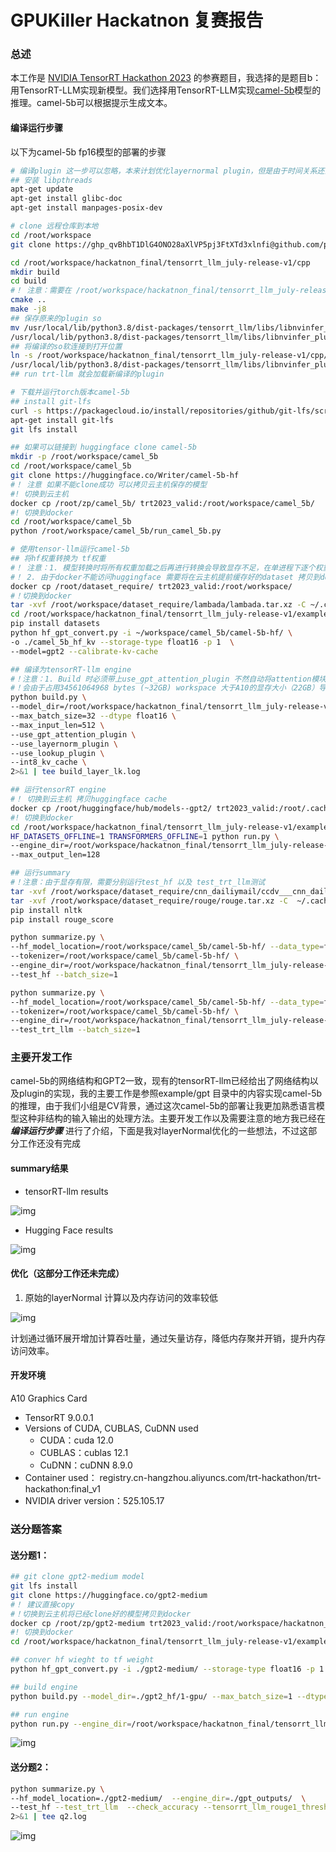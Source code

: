 # GPUKiller Hackatnon 复赛报告

### 总述

本工作是 [NVIDIA TensorRT Hackathon 2023](https://github.com/NVIDIA/trt-samples-for-hackathon-cn/tree/master/Hackathon2023) 的参赛题目，我选择的是题目b：用TensorRT-LLM实现新模型。我们选择用TensorRT-LLM实现[camel-5b](https://huggingface.co/Writer/camel-5b-hf)模型的推理。camel-5b可以根据提示生成文本。

#### 编译运行步骤

以下为camel-5b fp16模型的部署的步骤

```bash
# 编译plugin 这一步可以忽略，本来计划优化layernormal plugin，但是由于时间关系还没有对齐答案
## 安装 libpthreads
apt-get update
apt-get install glibc-doc
apt-get install manpages-posix-dev

# clone 远程仓库到本地
cd /root/workspace
git clone https://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@github.com/pzhao-eng/hackatnon_final.git

cd /root/workspace/hackatnon_final/tensorrt_llm_july-release-v1/cpp
mkdir build
cd build
#！ 注意：需要在 /root/workspace/hackatnon_final/tensorrt_llm_july-release-v1/cpp/CMakeLists.txt 中添加TensorRT安装路径
cmake ..
make -j8
## 保存原来的plugin so
mv /usr/local/lib/python3.8/dist-packages/tensorrt_llm/libs/libnvinfer_plugin_tensorrt_llm.so \
/usr/local/lib/python3.8/dist-packages/tensorrt_llm/libs/libnvinfer_plugin_tensorrt_llm.so.save
## 将编译的so软连接到打开位置
ln -s /root/workspace/hackatnon_final/tensorrt_llm_july-release-v1/cpp/build/tensorrt_llm/plugins/libnvinfer_plugin.so.9.0.0 \
/usr/local/lib/python3.8/dist-packages/tensorrt_llm/libs/libnvinfer_plugin_tensorrt_llm.so
## run trt-llm 就会加载新编译的plugin

# 下载并运行torch版本camel-5b
## install git-lfs
curl -s https://packagecloud.io/install/repositories/github/git-lfs/script.deb.sh |bash
apt-get install git-lfs
git lfs install

## 如果可以链接到 huggingface clone camel-5b 
mkdir -p /root/workspace/camel_5b
cd /root/workspace/camel_5b
git clone https://huggingface.co/Writer/camel-5b-hf
#！ 注意 如果不能clone成功 可以拷贝云主机保存的模型
#! 切换到云主机
docker cp /root/zp/camel_5b/ trt2023_valid:/root/workspace/camel_5b/
#! 切换到docker
cd /root/workspace/camel_5b
python /root/workspace/camel_5b/run_camel_5b.py

# 使用tensor-llm运行camel-5b
## 将hf权重转换为 tf权重
#！ 注意：1. 模型转换时将所有权重加载之后再进行转换会导致显存不足，在单进程下逐个权重进行转换
#！ 2. 由于docker不能访问huggingface 需要将在云主机提前缓存好的dataset 拷贝到docker中
docker cp /root/dataset_require/ trt2023_valid:/root/workspace/
#！切换到docker
tar -xvf /root/workspace/dataset_require/lambada/lambada.tar.xz -C ~/.cache/huggingface
cd /root/workspace/hackatnon_final/tensorrt_llm_july-release-v1/examples/camel5b
pip install datasets
python hf_gpt_convert.py -i ~/workspace/camel_5b/camel-5b-hf/ \
-o ./camel_5b_hf_kv --storage-type float16 -p 1  \
--model=gpt2 --calibrate-kv-cache

## 编译为tensorRT-llm engine
#！注意：1. Build 时必须带上use_gpt_attention_plugin 不然自动将attention模块fusion 为 ForeignNode{} (myelin)
#！会由于占用34561064968 bytes (~32GB) workspace 大于A10的显存大小（22GB）导致模型转换失败。
python build.py \
--model_dir=/root/workspace/hackatnon_final/tensorrt_llm_july-release-v1/examples/camel5b/camel_5b_hf_kv/1-gpu/ \
--max_batch_size=32 --dtype float16 \
--max_input_len=512 \
--use_gpt_attention_plugin \
--use_layernorm_plugin \
--use_lookup_plugin \
--int8_kv_cache \
2>&1 | tee build_layer_lk.log

## 运行tensorRT engine
#！ 切换到云主机 拷贝huggingface cache
docker cp /root/huggingface/hub/models--gpt2/ trt2023_valid:/root/.cache/huggingface/hub/
#! 切换到docker
cd /root/workspace/hackatnon_final/tensorrt_llm_july-release-v1/examples/camel5b
HF_DATASETS_OFFLINE=1 TRANSFORMERS_OFFLINE=1 python run.py \
--engine_dir=/root/workspace/hackatnon_final/tensorrt_llm_july-release-v1/examples/camel5b/gpt_outputs/ \
--max_output_len=128

## 运行summary
#！注意：由于显存有限，需要分别运行test_hf 以及 test_trt_llm测试
tar -xvf /root/workspace/dataset_require/cnn_dailiymail/ccdv___cnn_dailymail.tar.xz -C  ~/.cache/huggingface
tar -xvf /root/workspace/dataset_require/rouge/rouge.tar.xz -C  ~/.cache/huggingface
pip install nltk
pip install rouge_score

python summarize.py \
--hf_model_location=/root/workspace/camel_5b/camel-5b-hf/ --data_type=fp16 \
--tokenizer=/root/workspace/camel_5b/camel-5b-hf/ \
--engine_dir=/root/workspace/hackatnon_final/tensorrt_llm_july-release-v1/examples/camel5b/gpt_outputs/ \
--test_hf --batch_size=1

python summarize.py \
--hf_model_location=/root/workspace/camel_5b/camel-5b-hf/ --data_type=fp16 \
--tokenizer=/root/workspace/camel_5b/camel-5b-hf/ \
--engine_dir=/root/workspace/hackatnon_final/tensorrt_llm_july-release-v1/examples/camel5b/gpt_outputs/ \
--test_trt_llm --batch_size=1
```

### 主要开发工作

camel-5b的网络结构和GPT2一致，现有的tensorRT-llm已经给出了网络结构以及plugin的实现，我的主要工作是参照example/gpt 目录中的内容实现camel-5b的推理，由于我们小组是CV背景，通过这次camel-5b的部署让我更加熟悉语言模型这种非结构的输入输出的处理方法。主要开发工作以及需要注意的地方我已经在 ***编译运行步骤*** 进行了介绍，下面是我对layerNormal优化的一些想法，不过这部分工作还没有完成

#### summary结果

- tensorRT-llm results

![img](https://xiaopeng.feishu.cn/space/api/box/stream/download/asynccode/?code=Y2Q3ZWI0ZmJjZTNlMjBlZWY0M2ZiODY0Mzc3MDkzZTNfdkNIY2tpYXdnSjRFMDQ2d2RhSTVtaVFIa1lFRGNuc0tfVG9rZW46VUZjaWJwbTl5b3ZzUUJ4aWtPNWN6VFkyblhSXzE2OTUyNzk5Mjc6MTY5NTI4MzUyN19WNA)

- Hugging Face results

![img](https://xiaopeng.feishu.cn/space/api/box/stream/download/asynccode/?code=NDE5M2UyYzAxNzVhNWIwZGMzZWUzYzQwNzgwOGZjM2ZfaGs0Q1oxcEdQSGZ5OXNleVZUdTU1MGRiWmE2ekJFU3NfVG9rZW46UEEwTWJaZzZzbzZXS3F4QjR6OWM1STQ3bmFlXzE2OTUyNzkxNDM6MTY5NTI4Mjc0M19WNA)

#### 优化（这部分工作还未完成）

1. 原始的layerNormal 计算以及内存访问的效率较低

![img](https://xiaopeng.feishu.cn/space/api/box/stream/download/asynccode/?code=MjE2NWJkMjExMGNmN2MzYzJhNDY1N2JiYjFiNGM0MzdfUWZ0blJCVmc5MmE3RmxDdU4xcEJRUldNRDNDMnl6dERfVG9rZW46UjR1b2JnQ1Vsb1ZNN0N4Vzk4Z2NvWWVmblNiXzE2OTUyNzkxNzM6MTY5NTI4Mjc3M19WNA)

计划通过循环展开增加计算吞吐量，通过矢量访存，降低内存聚并开销，提升内存访问效率。

#### 开发环境

A10 Graphics Card

- TensorRT 9.0.0.1
- Versions of CUDA, CUBLAS, CuDNN used
  - CUDA：cuda 12.0
  - CUBLAS：cublas 12.1
  - CuDNN：cuDNN 8.9.0
- Container used： registry.cn-hangzhou.aliyuncs.com/trt-hackathon/trt-hackathon:final_v1
- NVIDIA driver version：525.105.17

### **送分题答案**

#### 送分题1：

```Bash
## git clone gpt2-medium model
git lfs install
git clone https://huggingface.co/gpt2-medium
#！ 建议直接copy 
#！切换到云主机将已经clone好的模型拷贝到docker
docker cp /root/zp/gpt2-medium trt2023_valid:/root/workspace/hackatnon_final/tensorrt_llm_july-release-v1/examples/gpt/
#! 切换到docker
cd /root/workspace/hackatnon_final/tensorrt_llm_july-release-v1/examples/gpt

## conver hf wieght to tf weight
python hf_gpt_convert.py -i ./gpt2-medium/ --storage-type float16 -p 1 -o ./gpt2_hf  --model=gpt2

## build engine
python build.py --model_dir=./gpt2_hf/1-gpu/ --max_batch_size=1 --dtype float16 --max_input_len=1024

## run engine
python run.py --engine_dir=/root/workspace/hackatnon_final/tensorrt_llm_july-release-v1/examples/gpt/gpt_outputs/ --max_output_len=8
```

![img](https://xiaopeng.feishu.cn/space/api/box/stream/download/asynccode/?code=MDljMzFhYWYzNDIwMzg4ODI4MmQzNWNkOTE2NTkwY2FfR1JQOWc4TWIzcHIxWlJTbmJaem1DMFVBV2tqWk1CMjRfVG9rZW46RVpneWJGYXB3b0FsVzN4OEFINmM0c1NQbnVnXzE2OTUyNzkxODU6MTY5NTI4Mjc4NV9WNA)

#### 送分题2：

```Bash
python summarize.py \
--hf_model_location=./gpt2-medium/  --engine_dir=./gpt_outputs/  \
--test_hf --test_trt_llm  --check_accuracy --tensorrt_llm_rouge1_threshold=14 \
2>&1 | tee q2.log
```

![img](https://xiaopeng.feishu.cn/space/api/box/stream/download/asynccode/?code=MDU4Yjk1ZWM2MTAxMzY4ZWViMWI0MmM3ZDIxOWZlMzVfcFMyRnFSWk55T0h5TXgzZHBrYjNNMVN6OFE4WjVXOWtfVG9rZW46TTE2MWJnaEowb0dwVGd4ZmVUZGNGU0FmbldlXzE2OTUyNzkxODg6MTY5NTI4Mjc4OF9WNA)
